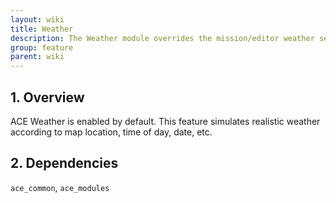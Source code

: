 ```yaml
---
layout: wiki
title: Weather
description: The Weather module overrides the mission/editor weather setting with a synchronized realistic weather simulation
group: feature
parent: wiki
---
```


## 1. Overview

ACE Weather is enabled by default. This feature simulates realistic weather according to map location, time of day, date, etc.


## 2. Dependencies

`ace_common`, `ace_modules`
